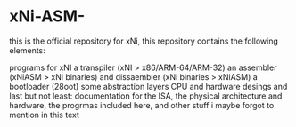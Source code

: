 # xNi-ASM-
this is the official repository for xNi, this repository contains the following elements:

programs for xNI
a transpiler (xNI > x86/ARM-64/ARM-32)
an assembler (xNiASM > xNi binaries) and dissaembler (xNi binaries > xNiASM)
a bootloader (28oot)
some abstraction layers
CPU and hardware desings
and last but not least: documentation for the ISA, the physical architecture and hardware, the progrmas included here, and other stuff i maybe forgot to mention in this text


